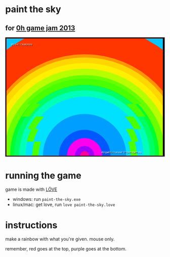 # paint the sky 
## for [0h game jam 2013](http://0hgame.eu/)
![here is a screenshot](/screenshot.png)

# running the game

game is made with [LÖVE](http://love2d.org/)

* windows: run `paint-the-sky.exe`
* linux/mac: get love, run `love paint-the-sky.love`

# instructions

make a rainbow with what you're given. mouse only.

remember, red goes at the top, purple goes at the bottom.
